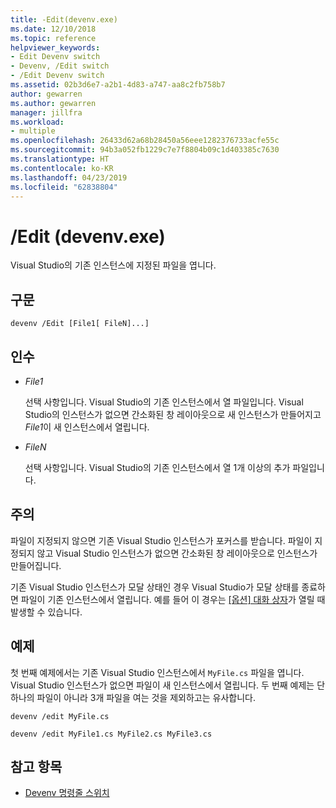 ```yaml
---
title: -Edit(devenv.exe)
ms.date: 12/10/2018
ms.topic: reference
helpviewer_keywords:
- Edit Devenv switch
- Devenv, /Edit switch
- /Edit Devenv switch
ms.assetid: 02b3d6e7-a2b1-4d83-a747-aa8c2fb758b7
author: gewarren
ms.author: gewarren
manager: jillfra
ms.workload:
- multiple
ms.openlocfilehash: 26433d62a68b28450a56eee1282376733acfe55c
ms.sourcegitcommit: 94b3a052fb1229c7e7f8804b09c1d403385c7630
ms.translationtype: HT
ms.contentlocale: ko-KR
ms.lasthandoff: 04/23/2019
ms.locfileid: "62838804"
---
```

# <a name="edit-devenvexe"></a>/Edit (devenv.exe)

Visual Studio의 기존 인스턴스에 지정된 파일을 엽니다.

## <a name="syntax"></a>구문

```shell
devenv /Edit [File1[ FileN]...]
```

## <a name="arguments"></a>인수

- *File1*

  선택 사항입니다. Visual Studio의 기존 인스턴스에서 열 파일입니다. Visual Studio의 인스턴스가 없으면 간소화된 창 레이아웃으로 새 인스턴스가 만들어지고 *File1*이 새 인스턴스에서 열립니다.

- *FileN*

  선택 사항입니다. Visual Studio의 기존 인스턴스에서 열 1개 이상의 추가 파일입니다.

## <a name="remarks"></a>주의

파일이 지정되지 않으면 기존 Visual Studio 인스턴스가 포커스를 받습니다. 파일이 지정되지 않고 Visual Studio 인스턴스가 없으면 간소화된 창 레이아웃으로 인스턴스가 만들어집니다.

기존 Visual Studio 인스턴스가 모달 상태인 경우 Visual Studio가 모달 상태를 종료하면 파일이 기존 인스턴스에서 열립니다. 예를 들어 이 경우는 [[옵션] 대화 상자](../../ide/reference/options-dialog-box-visual-studio.md)가 열릴 때 발생할 수 있습니다.

## <a name="example"></a>예제

첫 번째 예제에서는 기존 Visual Studio 인스턴스에서 `MyFile.cs` 파일을 엽니다. Visual Studio 인스턴스가 없으면 파일이 새 인스턴스에서 열립니다. 두 번째 예제는 단 하나의 파일이 아니라 3개 파일을 여는 것을 제외하고는 유사합니다.

```shell
devenv /edit MyFile.cs

devenv /edit MyFile1.cs MyFile2.cs MyFile3.cs
```

## <a name="see-also"></a>참고 항목

- [Devenv 명령줄 스위치](../../ide/reference/devenv-command-line-switches.md)